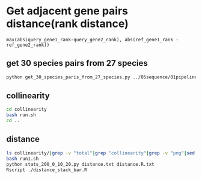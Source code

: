 # Get adjacent gene pairs distance(rank distance)

```text
max(abs(query_gene1_rank-query_gene2_rank), abs(ref_gene1_rank - ref_gene2_rank))
```

## get 30 species pairs from 27 species

```bash
python get_30_species_paris_from_27_species.py ../05sequence/01pipeline_raw_data
```

## collinearity

```bash
cd collinearity
bash run.sh
cd ..
```

## distance

```bash
ls collinearity/|grep -v "total"|grep "collinearity"|grep -v "png"|sed s/.collinearity//g|awk '{printf "%s ", $1}'
bash run1.sh
python stats_200_0_10_20.py distance.txt distance.R.txt
Rscript ./distance_stack_bar.R
```

